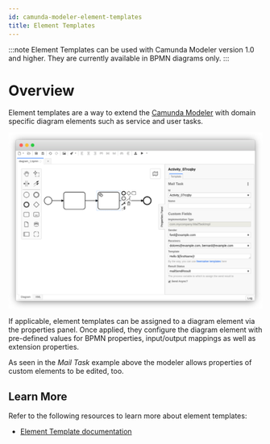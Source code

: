 ```yaml
---
id: camunda-modeler-element-templates
title: Element Templates
---
```


:::note
Element Templates can be used with Camunda Modeler version 1.0 and higher. They are currently available in BPMN diagrams only.
:::

# Overview

Element templates are a way to extend the [Camunda Modeler](https://camunda.org/bpmn/tool/) with domain specific diagram elements such as service and user tasks.

![Custom fields in the Camunda Modeler](./img/overview.png)

If applicable, element templates can be assigned to a diagram element via the properties panel.
Once applied, they configure the diagram element with pre-defined values for BPMN properties, input/output mappings as well as extension properties.

As seen in the _Mail Task_ example above the modeler allows properties of custom elements to be edited, too.


## Learn More

Refer to the following resources to learn more about element templates:

* [Element Template documentation](https://github.com/camunda/camunda-modeler/tree/master/docs/element-templates)
